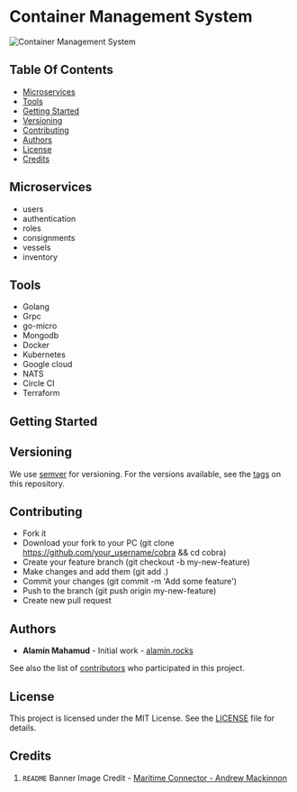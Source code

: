 # Container Management System

![Container Management System](http://maritime-connector.com/ships_uploads/wana_bhum-9308663-container_ship-8-140842.jpg)

## Table Of Contents

- [Microservices](#microservices)
- [Tools](#tools)
- [Getting Started](#getting-started)
- [Versioning](#versioning)
- [Contributing](#contributing)
- [Authors](#authors)
- [License](#license)
- [Credits](#credits)

## Microservices

- users
- authentication
- roles
- consignments
- vessels
- inventory


## Tools

- Golang
- Grpc
- go-micro
- Mongodb
- Docker
- Kubernetes
- Google cloud
- NATS
- Circle CI
- Terraform

## Getting Started

## Versioning

We use [semver](#semver.org) for versioning. For the versions available, see the [tags](https://github.com/alamin-mahamud/container-management-system/tags) on this repository.

## Contributing

- Fork it
- Download your fork to your PC (git clone https://github.com/your_username/cobra && cd cobra)
- Create your feature branch (git checkout -b my-new-feature)
- Make changes and add them (git add .)
- Commit your changes (git commit -m 'Add some feature')
- Push to the branch (git push origin my-new-feature)
- Create new pull request


## Authors

- **Alamin Mahamud** - Initial work - [alamin.rocks](https://alamin-rocks.herokuapp.com)

See also the list of [contributors](./CONTRIBUTORS.md) who participated in this project.

## License

This project is licensed under the MIT License.
See the [LICENSE](./LICENSE.md) file for details.


## Credits

1. `README` Banner Image Credit - [Maritime Connector - Andrew Mackinnon](http://maritime-connector.com/ship/wana-bhum-9308663/)
